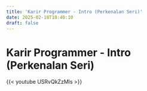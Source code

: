 ```yaml
---
title: 'Karir Programmer - Intro (Perkenalan Seri)'
date: 2025-02-18T18:40:10
draft: false
---
```


# Karir Programmer - Intro (Perkenalan Seri)

{{< youtube USRvQkZzMls >}}

